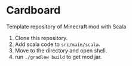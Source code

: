 # Cardboard

Template repository of Minecraft mod with Scala

1. Clone this repository.
2. Add scala code to `src/main/scala`.
3. Move to the directory and open shell.
4. run `./gradlew build` to get mod jar.
